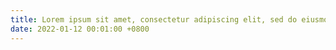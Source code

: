 ```yaml
---
title: Lorem ipsum sit amet, consectetur adipiscing elit, sed do eiusmod tempor 
date: 2022-01-12 00:01:00 +0800
---
```

